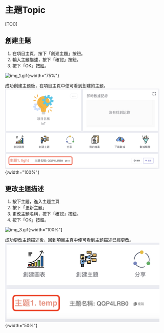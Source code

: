 # 主題Topic
[TOC]
## 創建主題
1. 在項目主頁，按下「創建主題」按鈕。
2. 輸入主題描述，按下「確認」按鈕。
3. 按下「OK」按鈕。

![img_1.gif](img/img_1.gif){:width="75%"}

成功創建主題後，在項目主頁中便可看到創建的主題。  
![img_2.png](img/img_2.png){:width="100%"}

## 更改主題描述
1. 按下主題，進入主題主頁
2. 按下「更新主題」
3. 更改主題名稱，按下「確認」按鈕。
4. 按下「OK」按鈕。

![img_3.gif](img/img_3.gif){:width="100%"}

成功更改主題描述後，回到項目主頁中便可看到主題描述已經更改。
![img_4.png](img/img_4.png){:width="50%"}